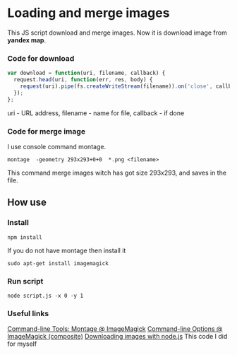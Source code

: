 # Loading and merge images

This JS script download and merge images.
Now it is download image from **yandex map**.

### Code for download
```js
var download = function(uri, filename, callback) {
  request.head(uri, function(err, res, body) {
    request(uri).pipe(fs.createWriteStream(filename)).on('close', callback);
  });
};
```
uri - URL address, filename - name for file, callback - if done

### Code for merge  image
I use console command montage.
```
montage  -geometry 293x293+0+0  *.png <filename>
```
This command merge images witch has got size 293x293, and saves in the file.

## How use
### Install
```
npm install
```
If you do not have montage then install it
```
sudo apt-get install imagemagick
```
### Run script
```
node script.js -x 0 -y 1
```
### Useful links
[Command-line Tools: Montage @ ImageMagick](https://www.imagemagick.org/script/montage.php)
[Command-line Options @ ImageMagick (composite)](https://www.imagemagick.org/script/command-line-options.php#composite)
[Downloading images with node.js](http://stackoverflow.com/questions/12740659/downloading-images-with-node-js)
This code I did for myself

